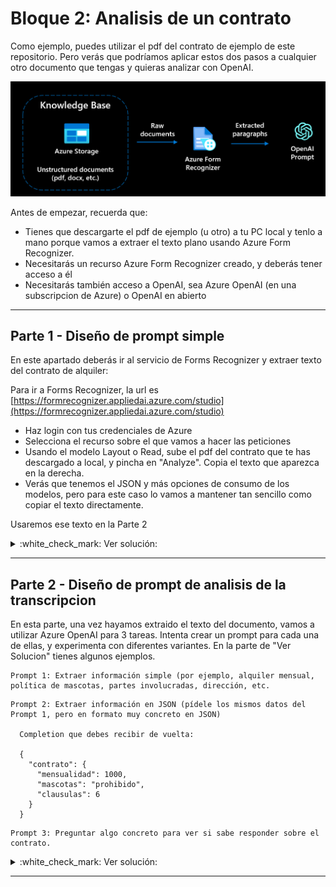 # Bloque 2: Analisis de un contrato

Como ejemplo, puedes utilizar el pdf del contrato de ejemplo de este repositorio. Pero verás que podríamos aplicar estos dos pasos a cualquier otro documento que tengas y quieras analizar con OpenAI.

![Diagrama de Solucion con Form Recognizer y OpenAI](Bloque2.png)

Antes de empezar, recuerda que:

* Tienes que descargarte el pdf de ejemplo (u otro) a tu PC local y tenlo a mano porque vamos a extraer el texto plano usando Azure Form Recognizer. 
* Necesitarás un recurso Azure Form Recognizer creado, y deberás tener acceso a él
* Necesitarás también acceso a OpenAI, sea Azure OpenAI (en una subscripcion de Azure) o OpenAI en abierto 
___

## Parte 1 - Diseño de prompt simple

En este apartado deberás ir al servicio de Forms Recognizer y extraer texto del contrato de alquiler:

Para ir a Forms Recognizer, la url es [https://formrecognizer.appliedai.azure.com/studio](https://formrecognizer.appliedai.azure.com/studio)
* Haz login con tus credenciales de Azure
* Selecciona el recurso sobre el que vamos a hacer las peticiones
* Usando el modelo Layout o Read, sube el pdf del contrato que te has descargado a local, y pincha en "Analyze". Copia el texto que aparezca en la derecha. 
* Verás que tenemos el JSON y más opciones de consumo de los modelos, pero para este caso lo vamos a mantener tan sencillo como copiar el texto directamente.  

Usaremos ese texto en la Parte 2


<details>
  <summary>:white_check_mark: Ver solución:</summary>

* Texto que extraemos con Forms Recognizer
  ```
    
  CONTRATO DE ARRENDAMIENTO DE VIVIENDA

  En Bilbao a 31 de marzo de 2023

  REUNIDOS

  De una parte,

  Don/Doña Gregorio Marañon, mayor de edad, de nacionalidad española, con domicilio en Calle de Bernarda 25 y DNI/ PASAPORTE/ NIE número 123456K y cuya fotocopia del mismo queda incorporado como Anexo al final de este contrato. Actúa en su propio nombre y representación,

  (en adelante, el/los "Propietario/s").

  De otra parte,

  Don/Doña Manuela Malasaña, mayor de edad, de nacionalidad española, con domicilio en Calle del Agua 123 y DNI/ PASAPORTE/ NIE número 9876543N y cuya fotocopia del mismo queda incorporado como Anexo al final de este contrato. Actua en su propio nombre y representación,

  (en adelante, el/los "Inquilino/s").

  El Propietario y el Inquilino serán denominadas conjuntamente como las "Partes".

  Ambas partes en la calidad con la que actúan, se reconocen reciprocamente capacidad jurídica para contratar y obligarse y en especial para el otorgamiento del presente CONTRATO DE ARRENDAMIENTO DE VIVIENDA, y


  EXPONEN

  1º .- Que el Propietario, es propietaria de la vivienda sita en Bilbao, calle San Mamés 23, 15ºJ. Vivienda en zona ajardinada con piscina comunitaria y garaje en el edificio.

  REF. CATASTRAL: AABBCC1234.

  Comunidad de propietarios: [x]

  Nº Cédula de habitabilidad [x] se adjunta fotocopia de la misma como anexo al final del presente contrato.

  Certificado de eficiencia energética [x]. Se adjunta fotocopia del certificado como anexo al final del presente contrato.

  El Propietario manifiesta expresamente que el Inmueble cumple con todos los requisitos y condiciones necesarias para ser destinado a satisfacer las necesidades permanentes de vivienda del Inquilino.

  (En adelante, la vivienda y sus dependencias descritas, conjuntamente, el "Inmueble").

  2º .- Que el Inquilino, manifiesta su interés en tomar en arrendamiento el citado Inmueble descrito en el Expositivo 1º, para su uso propio (y, en su caso, el de su familia) como vivienda habitual y permanente.

  3º .- Ambas partes libremente reconocen entender y aceptar el presente CONTRATO DE ARRENDAMIENTO DE VIVIENDA (el "Contrato"), conforme a las disposiciones de la Ley 29/1994 de 24 de noviembre de Arrendamientos Urbanos (la "LAU"), reconociendose mutuamente capacidad jurídica para suscribirlo, con sujeción a las siguientes:


  CLÁUSULAS


  PRIMERA: OBJETO

  1.1. El Propietario arrienda al Inquilino, que acepta en este acto, el Inmueble descrito en el Expositivo 1º, que el Inquilino acepta en este acto.

  1.2. El Inquilino se compromete a usar dicho Inmueble exclusivamente como vivienda del Inquilino y de su familia directa, en su caso.

  1.3 En relación con el uso del Inmueble, queda estrictamente prohibido:

  a) Cualquier otro tipo de uso distinto al descrito en el apartado anterior.

  b) El subarrendamiento, total o parcial.

  C) La cesión del contrato sin el consentimiento previo y por escrito del Arrendador.

  d) El uso del Inmueble para comercio, industria ni oficina o despacho profesional.

  e) Destinarla al hospedaje de carácter vacacional.

  El incumplimiento por el Inquilino de esta obligación esencial facultará al Propietario a resolver el presente Contrato.

  1.4 Por las dimensiones del Inmueble, el número máximo de personas que podrán ocuparlo es de 4, incluyendo al Inquilino.

  1.5 El Inquilino se obliga a cumplir y respetar en todo momento los estatutos y normas internas de la comunidad de propietarios a la que pertenece el Inmueble, que declara conocer y aceptar. Además, se compromete a no molestar ni perjudicar la pacífica convivencia del resto de vecinos de la comunidad.

  1.6 Se prohíbe expresamente al Inquilino tener en el Inmueble cualquier tipo de animal doméstico, salvo consentimiento expreso por escrito del Propietario. El incumplimiento de la presente obligación será considerado causa suficiente para la resolución del Contrato, de conformidad con lo establecido en el artículo 27.1 de la vigente LAU.

  SEGUNDO: PLAZO DE VIGENCIA

  2.1 El Contrato entrará en vigor en la fecha 1 de abril de 2023 con una duración inicial obligatoria de un (1) año a partir de la fecha de entrada en vigor del Contrato.

  2.2 El Contrato se prorrogará tácitamente (sin necesidad de aviso previo) en cada anualidad hasta un máximo legal de cinco (5) años, salvo que el Inquilino manifieste al Propietario, con treinta días de antelación a la fecha de terminación del Contrato o de cualquiera de sus prórrogas, su voluntad de no renovar el Contrato.

  2.3 Una vez transcurridos como minimo cinco (5) años de duración del Contrato, si ninguna de las Partes hubiese notificado a la otra, con al menos cuatro meses de antelación en el caso del Propietario, o con al menos con dos meses de antelación en el caso del Inquilino, a la fecha de finalización su voluntad de no renovar el Contrato,

  el Contrato se prorrogará obligatoriamente por anualidades hasta un máximo de tres (3) años, salvo que el Inquilino manifieste al arrendador con un mes de antelación a la fecha de terminación de cualquiera de las anualidades, su voluntad de no renovar el Contrato.

  2.4 El Inquilino podrá desistir del Contrato una vez que hayan transcurrido al menos seis (6) meses a contar desde la fecha de entrada en vigor del Contrato, siempre que notifique por escrito con treinta (30) días de antelación al Propietario. El desistimiento dará lugar a una indemnización equivalente a la parte proporcional de la renta arrendaticia de una mensualidad con relación a los meses que falten por cumplir de un año.


  TERCERA: ENTREGA DEL INMUEBLE

  3.1 El Propietario entrega al Inquilino el Inmueble en perfectas condiciones de habitabilidad, buen estado de conservación y funcionamiento de sus servicios y a la entera satisfacción de éste.

  3.2 Ambas Partes confirman que el Inmueble se entrega con cocina equipada y vivienda amueblada.

  En este acto el Propietario hace entrega al Inquilino de [número de llaves] juegos de llaves completos de acceso al Inmueble.


  CUARTA: RENTA

  Renta arrendaticia

  4.1 Ambas Partes acuerdan fijar una renta anual de 12.000 EUROS (€), que será pagada por el Inquilino en doce (12) mensualidades iguales de 1.000 EUROS (€) cada una de ellas.

  4.2 La falta de pago de una (1) mensualidad de renta será causa suficiente para que el Propietario pueda dar por resuelto este Contrato y ejercite la acción de desahucio.


  Inicio del devengo de la renta

  4.3 Se establece que la renta se devengará a partir de la fecha de entrada en vigor del presente Contrato. El Inquilino paga al Propietario el importe de la renta correspondiente a los días que quedan para finalizar el mes en curso, que el Propietario declara haber recibido a su entera satisfacción, sirviendo el presente Contrato como recibo de pago.


  Pago de la renta

  4.4 El Inquilino abonará la renta por mensualidades anticipadas, dentro de los cinco (5) primeros días laborables de cada mes, mediante transferencia bancaria a la siguiente cuenta titularidad del Propietario:

  Titular: Gregorio marañon Entidad: Banco Español. Nº de Cuenta/IBAN: 120211121002222.


  QUINTA: GARANTÍA DEL CONTRATO


  Fianza arrendaticia

  El Inquilino entrega en la entrega de llaves al Propietario, quien declara recibirla, la cantidad de 1000 EUROS (€ ), equivalente a 1 mensualidad de renta, por concepto de fianza legal, según lo establecido en el apartado primero del Artículo 36 de la LAU para garantizar el cumplimiento de las obligaciones que asume en virtud del presente Contrato.

  5.2 Para aquellas comunidades autónomas en las que sea necesario depositar la fianza: El Propietario se compromete a depositar la fianza en el organismo u oficina pública correspondiente a la Comunidad Autónoma en la que se encuentra el Inmueble.

  5.3 El importe de la fianza servirá para cubrir cualquier desperfecto o daño tanto en el Inmueble como en su mobiliario (según corresponda) así como garantizar el cumplimiento de las obligaciones que asume el Inquilino en virtud de este Contrato.

  5.4 Durante los primeros cinco (5) años de duración del Contrato, la fianza no estará sujeta a actualización, transcurrido dicho plazo, se actualizará en la cuantía que corresponda hasta que aquella sea igual a una mensualidad de la renta vigente en cada momento.

  SEXTA: FIRMA DEL CONTRATO

  Las partes aceptan el presente contrato, así como sus correspondientes anexos y sus efectos jurídicos y se comprometen a su cumplimiento de buena fe.

  ```

</details>

___

## Parte 2 - Diseño de prompt de analisis de la transcripcion

En esta parte, una vez hayamos extraido el texto del documento, vamos a utilizar Azure OpenAI para 3 tareas. Intenta crear un prompt para cada una de ellas, y experimenta con diferentes variantes. En la parte de "Ver Solucion" tienes algunos ejemplos. 

```
Prompt 1: Extraer información simple (por ejemplo, alquiler mensual, política de mascotas, partes involucradas, dirección, etc. 
```

```
Prompt 2: Extraer información en JSON (pídele los mismos datos del Prompt 1, pero en formato muy concreto en JSON)

  Completion que debes recibir de vuelta: 
  
  {
    "contrato": {
      "mensualidad": 1000,
      "mascotas": "prohibido",
      "clausulas": 6
    }
  }
```

```
Prompt 3: Preguntar algo concreto para ver si sabe responder sobre el contrato.
```

<details>
  <summary>:white_check_mark: Ver solución:</summary>

* Extraer información
  ```
  Extrae el importe mensual a pagar de este contrato, dime si se aceptan mascotas, y el numero de clausulas que incluye. 
  
  Contrato a analizar: <texto extraido con forms recognizer>
  ```
  
* Extraer información en JSON
  ```
  Extrae la siguiente información del contrato que te voy a pasar: 
  
  1. el importe mensual a pagar de este contrato (clave: mensualidad)
  2. si se aceptan mascotas (clave: mascotas)
  3. el numero de claúsulas que incluye el contrato (clave: clausulas)
  
  Devuelveme un JSON con los campos dentro de un objeto "contrato". 
  
  Contrato a analizar: <texto extraido con forms recognizer>:
  ```
  
  Completion esperado:
  ```
  {
  "contrato": {
    "mensualidad": 1000,
    "mascotas": "prohibido",
    "clausulas": 6
  }
  }
  ```
 

</details>

___
